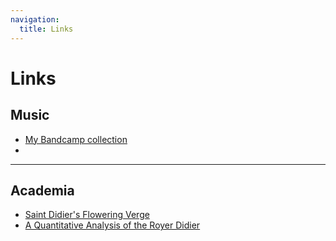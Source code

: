 ```yaml
---
navigation:
  title: Links
---
```


# Links

## Music

- [My Bandcamp collection](https://bandcamp.com/suburbanrunaway)
- 

---

## Academia

- [Saint Didier's Flowering Verge](https://differentvisions.org/homage-to-medieval-langres/)
- [A Quantitative Analysis of the Royer Didier](https://daedalus.umkc.edu/CODICES/royer-walton.html)